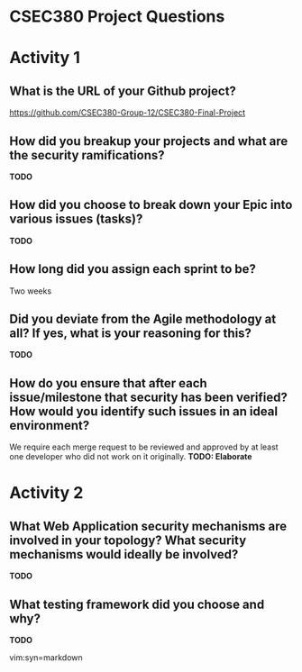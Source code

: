 CSEC380 Project Questions
=========================

# Activity 1

## What is the URL of your Github project?
https://github.com/CSEC380-Group-12/CSEC380-Final-Project

## How did you breakup your projects and what are the security ramifications?
**TODO**

## How did you choose to break down your Epic into various issues (tasks)?
**TODO**

## How long did you assign each sprint to be?
Two weeks

## Did you deviate from the Agile methodology at all? If yes, what is your reasoning for this?
**TODO**

## How do you ensure that after each issue/milestone that security has been verified? How would you identify such issues in an ideal environment?
We require each merge request to be reviewed and approved by at least one developer who did not work on it originally.
**TODO: Elaborate**

# Activity 2
## What Web Application security mechanisms are involved in your topology? What security mechanisms would ideally be involved?
**TODO**

## What testing framework did you choose and why?
**TODO**

vim:syn=markdown

